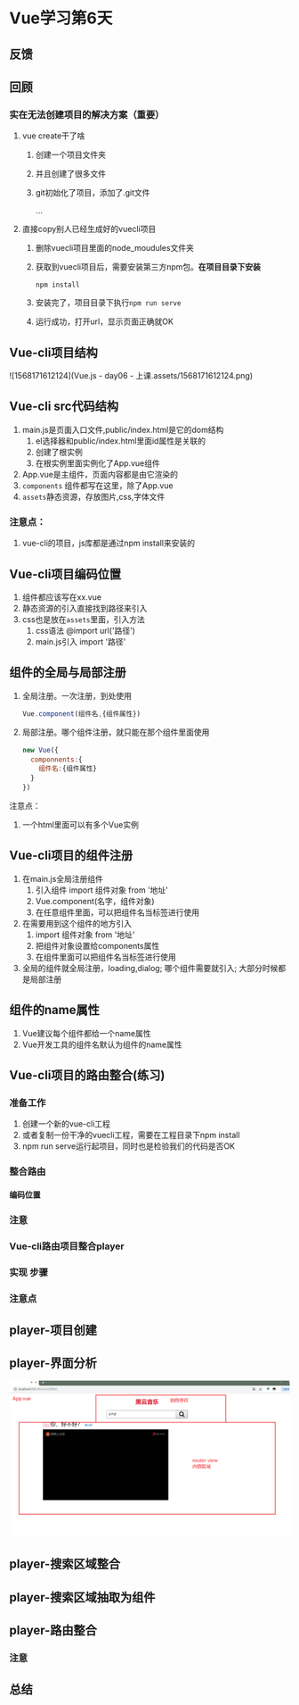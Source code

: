# Vue学习第6天

## 反馈



## 回顾



### 实在无法创建项目的解决方案（重要）

1. vue create干了啥

   1. 创建一个项目文件夹

   2. 并且创建了很多文件

   3. git初始化了项目，添加了.git文件

      ...

2. 直接copy别人已经生成好的vuecli项目

   1. 删除vuecli项目里面的node_moudules文件夹

   2. 获取到vuecli项目后，需要安装第三方npm包。**在项目目录下安装**

      ```
      npm install
      ```

   3. 安装完了，项目目录下执行`npm run serve`
   4. 运行成功，打开url，显示页面正确就OK



## Vue-cli项目结构

![1568171612124](Vue.js - day06 - 上课.assets/1568171612124.png)





## Vue-cli src代码结构

1. main.js是页面入口文件,public/index.html是它的dom结构
   1. el选择器和public/index.html里面id属性是关联的
   2. 创建了根实例
   3. 在根实例里面实例化了App.vue组件
2. App.vue是主组件，页面内容都是由它渲染的
3. `components` 组件都写在这里，除了App.vue
4. `assets`静态资源，存放图片,css,字体文件

### 注意点：

1. vue-cli的项目，js库都是通过npm install来安装的



## Vue-cli项目编码位置

1. 组件都应该写在xx.vue
2. 静态资源的引入直接找到路径来引入
3. css也是放在`assets`里面，引入方法
   1. css语法 @import url('路径')
   2. main.js引入 import '路径'



## 组件的全局与局部注册

1. 全局注册。一次注册，到处使用

   ```js
   Vue.component(组件名,{组件属性})
   ```

2. 局部注册。哪个组件注册，就只能在那个组件里面使用

   ```js
   new Vue({
     componnents:{
       组件名:{组件属性}
     }
   })
   ```

注意点：

1. 一个html里面可以有多个Vue实例



## Vue-cli项目的组件注册

1. 在main.js全局注册组件
   1. 引入组件 import 组件对象 from '地址'
   2. Vue.component(名字，组件对象)
   3. 在任意组件里面，可以把组件名当标签进行使用
2. 在需要用到这个组件的地方引入
   1.  import 组件对象 from '地址'
   2. 把组件对象设置给components属性
   3. 在组件里面可以把组件名当标签进行使用
3. 全局的组件就全局注册，loading,dialog; 哪个组件需要就引入; 大部分时候都是局部注册



## 组件的name属性

1. Vue建议每个组件都给一个name属性
2. Vue开发工具的组件名默认为组件的name属性



## Vue-cli项目的路由整合(练习)

### 准备工作

1. 创建一个新的vue-cli工程
2. 或者复制一份干净的vuecli工程，需要在工程目录下npm install 
3. npm run serve运行起项目，同时也是检验我们的代码是否OK



### 整合路由



#### 编码位置

### 注意



### Vue-cli路由项目整合player

### 实现 步骤



### 注意点



## player-项目创建





## player-界面分析

![1562655721263](../../day07/01-%E6%95%99%E5%AD%A6%E8%B5%84%E6%96%99/assets/1562655721263.png)



## player-搜索区域整合



## player-搜索区域抽取为组件





## player-路由整合

### 注意



## 总结

